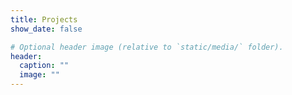 ```yaml
---
title: Projects
show_date: false

# Optional header image (relative to `static/media/` folder).
header:
  caption: ""
  image: ""
---
```

